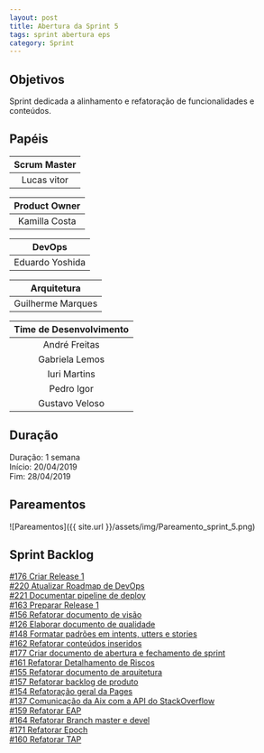 ```yaml
---
layout: post
title: Abertura da Sprint 5
tags: sprint abertura eps
category: Sprint
---
```


## Objetivos

Sprint dedicada a alinhamento e refatoração de funcionalidades e conteúdos.

## Papéis

| **Scrum Master**|
|:--:|
|Lucas vitor|

|**Product Owner**|
|:--:|
|Kamilla Costa|

|**DevOps**|
|:--:|
|Eduardo Yoshida|

|**Arquitetura**|
|:--:|
|Guilherme Marques|

| Time de Desenvolvimento |
|:--:|
|André Freitas|
|Gabriela Lemos|
|Iuri Martins|
|Pedro Igor|
|Gustavo Veloso|

## Duração

Duração: 1 semana<br>
Início: 20/04/2019<br>
Fim: 28/04/2019

<!--more-->

## Pareamentos

![Pareamentos]({{ site.url }}/assets/img/Pareamento_sprint_5.png)

## Sprint Backlog

[#176 Criar Release 1](https://api.github.com/repos/fga-eps-mds/2019.1-Aix/issues/176)<br>
[#220 Atualizar Roadmap de DevOps](https://api.github.com/repos/fga-eps-mds/2019.1-Aix/issues/220)<br>
[#221 Documentar pipeline de deploy](https://api.github.com/repos/fga-eps-mds/2019.1-Aix/issues/221)<br>
[#163 Preparar Release 1](https://api.github.com/repos/fga-eps-mds/2019.1-Aix/issues/163)<br>
[#156 Refatorar documento de visão](https://api.github.com/repos/fga-eps-mds/2019.1-Aix/issues/156)<br>
[#126 Elaborar documento de qualidade](https://api.github.com/repos/fga-eps-mds/2019.1-Aix/issues/126)<br>
[#148 Formatar padrões em intents, utters e stories](https://api.github.com/repos/fga-eps-mds/2019.1-Aix/issues/148)<br>
[#162 Refatorar conteúdos inseridos](https://api.github.com/repos/fga-eps-mds/2019.1-Aix/issues/162)<br>
[#177 Criar documento de abertura e fechamento de sprint](https://api.github.com/repos/fga-eps-mds/2019.1-Aix/issues/177)<br>
[#161 Refatorar Detalhamento de Riscos](https://api.github.com/repos/fga-eps-mds/2019.1-Aix/issues/161)<br>
[#155 Refatorar documento de arquitetura](https://api.github.com/repos/fga-eps-mds/2019.1-Aix/issues/155)<br>
[#157 Refatorar backlog de produto](https://api.github.com/repos/fga-eps-mds/2019.1-Aix/issues/157)<br>
[#154 Refatoração geral da Pages](https://api.github.com/repos/fga-eps-mds/2019.1-Aix/issues/154)<br>
[#137 Comunicação da Aix com a API do StackOverflow](https://api.github.com/repos/fga-eps-mds/2019.1-Aix/issues/137)<br>
[#159 Refatorar EAP](https://api.github.com/repos/fga-eps-mds/2019.1-Aix/issues/159)<br>
[#164 Refatorar Branch master e devel](https://api.github.com/repos/fga-eps-mds/2019.1-Aix/issues/164)<br>
[#171 Refatorar Epoch](https://api.github.com/repos/fga-eps-mds/2019.1-Aix/issues/171)<br>
[#160 Refatorar TAP](https://api.github.com/repos/fga-eps-mds/2019.1-Aix/issues/160)